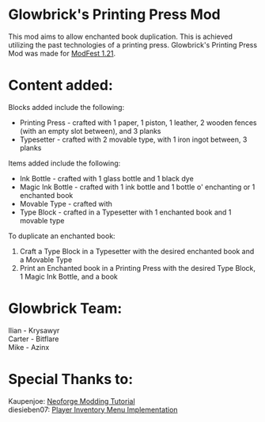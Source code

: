 
Glowbrick's Printing Press Mod
=======
This mod aims to allow enchanted book duplication. This is achieved 
utilizing the past technologies of a printing press. Glowbrick's Printing Press Mod was made for [ModFest 1.21](https://modfest.net/1.21).

Content added:
=======
Blocks added include the following:<br>
<ul>
<li>Printing Press - crafted with 1 paper, 1 piston, 1 leather, 2 wooden fences (with an empty slot between), and 3 planks</li>
<li>Typesetter - crafted with 2 movable type, with 1 iron ingot between, 3 planks</li>
</ul>
Items added include the following:<br>
<ul>
<li>Ink Bottle - crafted with 1 glass bottle and 1 black dye</li>
<li>Magic Ink Bottle - crafted with 1 ink bottle and 1 bottle o' enchanting or 1 enchanted book </li>
<li>Movable Type - crafted with <br>
<li>Type Block - crafted in a Typesetter with 1 enchanted book and 1 movable type</li>
</ul>
To duplicate an enchanted book:<br>
<ol>
<li>Craft a Type Block in a Typesetter with the desired enchanted book and a Movable Type
<li>Print an Enchanted book in a Printing Press with the desired Type Block, 1 Magic Ink Bottle, and a book</li>
</ol>

Glowbrick Team:
============
Ilian - Krysawyr<br>
Carter - Bitflare<br>
Mike - Azinx

Special Thanks to: 
==========
Kaupenjoe: [Neoforge Modding Tutorial](https://courses.kaupenjoe.net/)<br>
diesieben07: [Player Inventory Menu Implementation](https://github.com/diesieben07/SevenCommons)